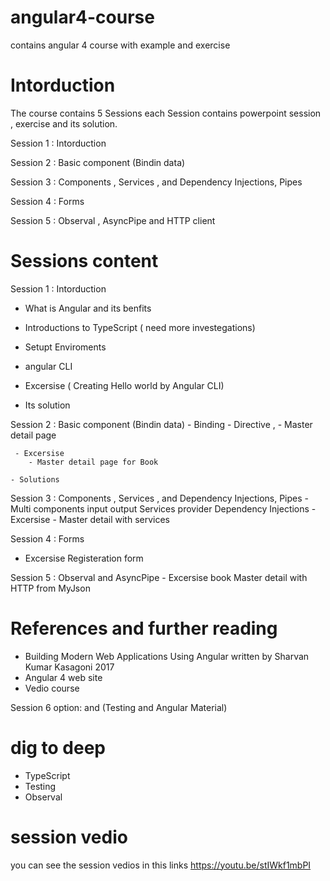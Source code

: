 # angular4-course
contains angular 4 course with example and exercise
 

# Intorduction
The course contains 5 Sessions each Session contains powerpoint session , exercise and its solution. 

Session 1 : Intorduction

Session 2 :  Basic component  (Bindin data)

Session 3 :  Components , Services , and Dependency Injections, Pipes

Session 4 : Forms

Session 5 : Observal , AsyncPipe and HTTP client



# Sessions content

Session 1 : Intorduction
  - What is Angular and its benfits
  - Introductions to TypeScript ( need more investegations)
  - Setupt Enviroments
  - angular CLI
  
  - Excersise ( Creating Hello world by Angular CLI)
  - Its solution
  
Session 2 : Basic component  (Bindin data)
     - Binding
	 - Directive ,
	 - Master detail page
  
     - Excersise 
	    - Master detail page for Book 
		
	- Solutions

Session 3 : Components , Services , and Dependency Injections, Pipes
     - Multi components
			input
			output
			Services
			provider
			Dependency Injections
	- Excersise
	   - Master detail with services
	   
Session 4 : Forms
 - Excersise Registeration form
 
Session 5 : Observal and AsyncPipe 
	- Excersise 
	   book Master detail with HTTP from MyJson
  
# References and further reading
   - Building Modern Web Applications Using Angular written by Sharvan Kumar Kasagoni 2017
   - Angular 4 web site
   - Vedio course 

Session 6 option: and (Testing and Angular Material)
   
# dig to deep
  - TypeScript
  - Testing
  - Observal
  
 # session vedio
 you can see the session vedios in this links
 https://youtu.be/stIWkf1mbPI
 